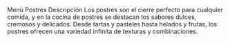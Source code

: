 Menú Postres
Descripción
Los postres son el cierre perfecto para cualquier comida, y en la cocina de postres se destacan los sabores dulces, cremosos y delicados. Desde tartas y pasteles hasta helados y frutas, los postres ofrecen una variedad infinita de texturas y combinaciones.
